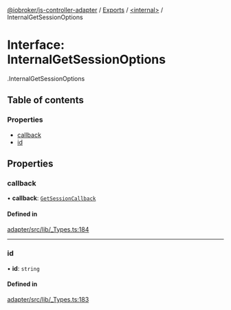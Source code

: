 [@iobroker/js-controller-adapter](../README.md) / [Exports](../modules.md) / [<internal\>](../modules/internal_.md) / InternalGetSessionOptions

# Interface: InternalGetSessionOptions

[<internal>](../modules/internal_.md).InternalGetSessionOptions

## Table of contents

### Properties

- [callback](internal_.InternalGetSessionOptions.md#callback)
- [id](internal_.InternalGetSessionOptions.md#id)

## Properties

### callback

• **callback**: [`GetSessionCallback`](../modules/internal_.md#getsessioncallback)

#### Defined in

[adapter/src/lib/_Types.ts:184](https://github.com/ioBroker/ioBroker.js-controller/blob/297e6576/packages/adapter/src/lib/_Types.ts#L184)

___

### id

• **id**: `string`

#### Defined in

[adapter/src/lib/_Types.ts:183](https://github.com/ioBroker/ioBroker.js-controller/blob/297e6576/packages/adapter/src/lib/_Types.ts#L183)

